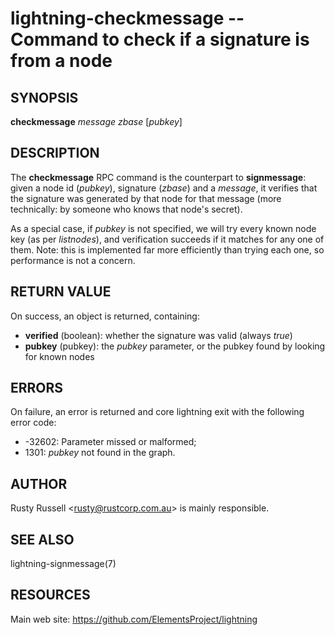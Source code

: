 lightning-checkmessage -- Command to check if a signature is from a node
=====================================================================

SYNOPSIS
--------

**checkmessage** *message* *zbase* [*pubkey*]

DESCRIPTION
-----------

The **checkmessage** RPC command is the counterpart to
**signmessage**: given a node id (*pubkey*), signature (*zbase*) and a
*message*, it verifies that the signature was generated by that node
for that message (more technically: by someone who knows that node's
secret).

As a special case, if *pubkey* is not specified, we will try every
known node key (as per *listnodes*), and verification succeeds if it
matches for any one of them.  Note: this is implemented far more
efficiently than trying each one, so performance is not a concern.

RETURN VALUE
------------

[comment]: # (GENERATE-FROM-SCHEMA-START)
On success, an object is returned, containing:

- **verified** (boolean): whether the signature was valid (always *true*)
- **pubkey** (pubkey): the *pubkey* parameter, or the pubkey found by looking for known nodes

[comment]: # (GENERATE-FROM-SCHEMA-END)

ERRORS
------

On failure, an error is returned and core lightning exit with the following error code:

- -32602: Parameter missed or malformed;
- 1301: *pubkey* not found in the graph.

AUTHOR
------

Rusty Russell <<rusty@rustcorp.com.au>> is mainly responsible.

SEE ALSO
--------

lightning-signmessage(7)

RESOURCES
---------

Main web site: <https://github.com/ElementsProject/lightning>

[comment]: # ( SHA256STAMP:4a7c148e1b7f321a7710f540de2d8418850f1a6269badab8cbe47545c41f4d01)
